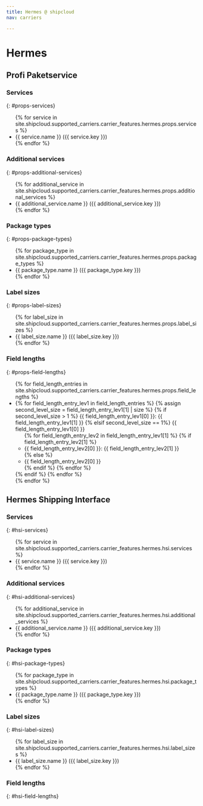 ```yaml
---
title: Hermes @ shipcloud
nav: carriers

---
```


# Hermes

## Profi Paketservice

### Services
{: #props-services}
<ul>
{% for service in site.shipcloud.supported_carriers.carrier_features.hermes.props.services %}
  <li>{{ service.name }} ({{ service.key }})</li>
{% endfor %}
</ul>

### Additional services
{: #props-additional-services}
<ul>
{% for additional_service in site.shipcloud.supported_carriers.carrier_features.hermes.props.additional_services %}
  <li>{{ additional_service.name }} ({{ additional_service.key }})</li>
{% endfor %}
</ul>

### Package types
{: #props-package-types}
<ul>
{% for package_type in site.shipcloud.supported_carriers.carrier_features.hermes.props.package_types %}
  <li>{{ package_type.name }} ({{ package_type.key }})</li>
{% endfor %}
</ul>

### Label sizes
{: #props-label-sizes}
<ul>
{% for label_size in site.shipcloud.supported_carriers.carrier_features.hermes.props.label_sizes %}
  <li>{{ label_size.name }} ({{ label_size.key }})</li>
{% endfor %}
</ul>

### Field lengths
{: #props-field-lengths}
<ul>
{% for field_length_entries in site.shipcloud.supported_carriers.carrier_features.hermes.props.field_lengths %}
  <li>
    {% for field_length_entry_lev1 in field_length_entries %}
        {% assign second_level_size = field_length_entry_lev1[1] | size %}
        {% if second_level_size > 1 %}
            {{ field_length_entry_lev1[0] }}: {{ field_length_entry_lev1[1] }}
        {% elsif second_level_size == 1%}
            {{ field_length_entry_lev1[0] }}
            <ul>
                {% for field_length_entry_lev2 in field_length_entry_lev1[1] %}
                    {% if field_length_entry_lev2[1] %}
                    <li>{{ field_length_entry_lev2[0] }}: {{ field_length_entry_lev2[1] }}</li>
                    {% else %}
                    <li>{{ field_length_entry_lev2[0] }}</li>
                    {% endif %}
                {% endfor %}
            </ul>
        {% endif %}
    {% endfor %}
  </li>
{% endfor %}
</ul>

## Hermes Shipping Interface

### Services
{: #hsi-services}
<ul>
{% for service in site.shipcloud.supported_carriers.carrier_features.hermes.hsi.services %}
  <li>{{ service.name }} ({{ service.key }})</li>
{% endfor %}
</ul>

### Additional services
{: #hsi-additional-services}
<ul>
{% for additional_service in site.shipcloud.supported_carriers.carrier_features.hermes.hsi.additional_services %}
  <li>{{ additional_service.name }} ({{ additional_service.key }})</li>
{% endfor %}
</ul>

### Package types
{: #hsi-package-types}
<ul>
{% for package_type in site.shipcloud.supported_carriers.carrier_features.hermes.hsi.package_types %}
  <li>{{ package_type.name }} ({{ package_type.key }})</li>
{% endfor %}
</ul>

### Label sizes
{: #hsi-label-sizes}
<ul>
{% for label_size in site.shipcloud.supported_carriers.carrier_features.hermes.hsi.label_sizes %}
  <li>{{ label_size.name }} ({{ label_size.key }})</li>
{% endfor %}
</ul>

### Field lengths
{: #hsi-field-lengths}

